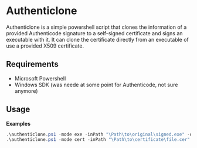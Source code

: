 # Authenticlone

Authenticlone is a simple powershell script that clones the information of a provided Authenticode signature to a self-signed certificate and signs an executable with it. It can clone the certificate directly from an executable of use a provided X509 certificate.

## Requirements
- Microsoft Powershell
- Windows SDK (was neede at some point for Authenticode, not sure anymore)

## Usage
**Examples**

```powershell
.\authenticlone.ps1 -mode exe -inPath "\Path\to\original\signed.exe" -outPath "\Path\to\new.exe"
.\authenticlone.ps1 -mode cert -inPath "\Path\to\certificate\file.cer" -outPath "\Path\to\new.exe"
```